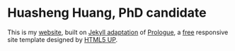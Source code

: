 # Huasheng Huang, PhD candidate

This is my [website](https://huashenghuang.github.io/), built on [Jekyll adaptation](https://github.com/chrisbobbe/jekyll-theme-prologue) of [Prologue](http://html5up.net/prologue), a [free](http://html5up.net/license) responsive site template designed by [HTML5 UP](http://html5up.net).
